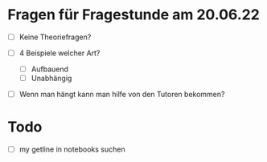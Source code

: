 # Fragen für Fragestunde am 20.06.22

- [ ] Keine Theoriefragen? 
- [ ] 4 Beispiele welcher Art? 
	- [ ] Aufbauend
	- [ ] Unabhängig
- [ ] Wenn man hängt kann man hilfe von den Tutoren bekommen?


# Todo 

- [ ] my getline in notebooks suchen

